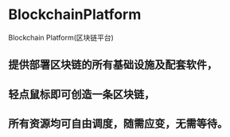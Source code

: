 # BlockchainPlatform
Blockchain Platform(区块链平台)


## 提供部署区块链的所有基础设施及配套软件，
## 轻点鼠标即可创造一条区块链，
## 所有资源均可自由调度，随需应变，无需等待。
